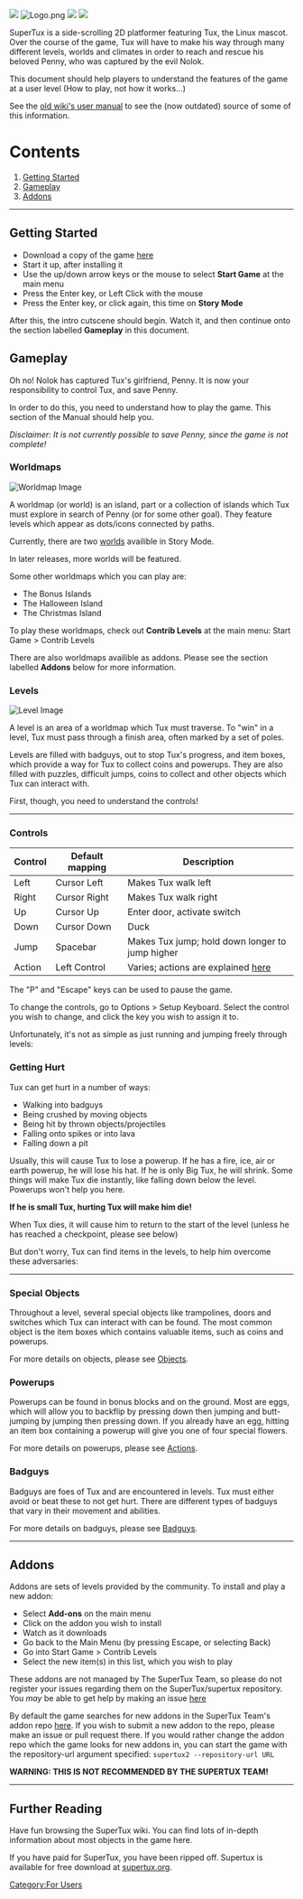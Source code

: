 ![](https://github.com/SuperTux/data/blob/master/images/creatures/tux/big/stand-0.png)
![](images/Logo.png "Logo.png")
![](https://github.com/SuperTux/data/blob/master/images/creatures/nolok/walk-0.png)
![](https://github.com/SuperTux/data/blob/master/images/creatures/penny/penny.png) 

SuperTux is a side-scrolling 2D platformer featuring Tux, the Linux mascot. Over the course of the game,
Tux will have to make his way through many different levels, worlds and climates in order to reach and
rescue his beloved Penny, who was captured by the evil Nolok.

This document should help players to understand the features of the game at a user level
(How to play, not how it works...)

See the [old wiki's user manual](http://supertux.lethargik.org/wiki/User_Manual) to see the (now outdated)
source of some of this information.

# Contents
  1. [Getting Started](https://github.com/SuperTux/supertux/wiki/User-Manual#Getting-Started)
  2. [Gameplay](https://github.com/SuperTux/supertux/wiki/User-Manual#Gameplay)
  3. [Addons](https://github.com/SuperTux/supertux/wiki/User-Manual#Addons)

---

## Getting Started

 - Download a copy of the game [here](https://supertux.org/download.html)
 - Start it up, after installing it
 - Use the up/down arrow keys or the mouse to select **Start Game** at the main menu
 - Press the Enter key, or Left Click with the mouse
 - Press the Enter key, or click again, this time on **Story Mode**
 
After this, the intro cutscene should begin. Watch it, and then continue onto the section labelled
**Gameplay** in this document.

## Gameplay

Oh no! Nolok has captured Tux's girlfriend, Penny. It is now your responsibility to control Tux, and save Penny.

In order to do this, you need to understand how to play the game. This section of the Manual should help you.

*Disclaimer: It is not currently possible to save Penny, since the game is not complete!*

### Worldmaps

![Worldmap Image](images/icy_island_0_6_2.png)

A worldmap (or world) is an island, part or a collection of islands which Tux must explore in search of Penny
(or for some other goal). They feature levels which appear as dots/icons connected by paths.

Currently, there are two [worlds](https://github.com/SuperTux/supertux/wiki/Worlds) availible in Story Mode.

In later releases, more worlds will be featured.

Some other worldmaps which you can play are:

 - The Bonus Islands
 - The Halloween Island
 - The Christmas Island 

To play these worldmaps, check out **Contrib Levels** at the main menu:
Start Game > Contrib Levels

There are also worldmaps availible as addons. Please see the section labelled **Addons** below for more information.

### Levels

![Level Image](images/Screenshot_Via-Nostalgica.png)

A level is an area of a worldmap which Tux must traverse.
To "win" in a level, Tux must pass through a finish area, often marked by a set of poles.

Levels are filled with badguys, out to stop Tux's progress, and item boxes, which provide a way for Tux to collect coins
and powerups. They are also filled with puzzles, difficult jumps, coins to collect and other objects which Tux can interact
with.

First, though, you need to understand the controls!

---

### Controls

Control |	Default mapping |	Description
--------|-----------------|--------------------
Left    |	Cursor Left     |	Makes Tux walk left
Right 	 | Cursor Right    | Makes Tux walk right
Up 	    | Cursor Up       |	Enter door, activate switch
Down    |	Cursor Down     |	Duck
Jump    | Spacebar        |	Makes Tux jump; hold down longer to jump higher
Action  |	Left Control    |	Varies; actions are explained [here](https://github.com/SuperTux/supertux/wiki/Actions)

The "P" and "Escape" keys can be used to pause the game.

To change the controls, go to Options > Setup Keyboard.
Select the control you wish to change, and click the key you wish to assign it to.

Unfortunately, it's not as simple as just running and jumping freely through levels:

### Getting Hurt

Tux can get hurt in a number of ways:

 - Walking into badguys
 - Being crushed by moving objects
 - Being hit by thrown objects/projectiles
 - Falling onto spikes or into lava
 - Falling down a pit
 
Usually, this will cause Tux to lose a powerup. If he has a fire, ice, air or earth powerup, he will lose his hat. If he is
only Big Tux, he will shrink. Some things will make Tux die instantly, like falling down below the level. Powerups won't
help you here.

**If he is small Tux, hurting Tux will make him die!**
 
When Tux dies, it will cause him to return to the start of the level (unless he has reached a checkpoint, please see below)

But don't worry, Tux can find items in the levels, to help him overcome these adversaries:

---

### Special Objects

Throughout a level, several special objects like trampolines, doors and switches which Tux can interact with can be found.
The most common object is the item boxes which contains valuable items, such as coins and powerups.

For more details on objects, please see [Objects](https://github.com/SuperTux/supertux/wiki/Objects).

### Powerups

Powerups can be found in bonus blocks and on the ground. Most are eggs, which will allow you to backflip by pressing down then
jumping and butt-jumping by jumping then pressing down. If you already have an egg, hitting an item box containing a powerup
will give you one of four special flowers.

For more details on powerups, please see [Actions](https://github.com/SuperTux/supertux/wiki/Actions#Power-Ups-1).

### Badguys

Badguys are foes of Tux and are encountered in levels. Tux must either avoid or beat these to not get hurt. There are different
types of badguys that vary in their movement and abilities.

For more details on badguys, please see [Badguys](https://github.com/SuperTux/supertux/wiki/Badguys).

---

## Addons

Addons are sets of levels provided by the community. To install and play a new addon: 

 - Select **Add-ons** on the main menu
 - Click on the addon you wish to install
 - Watch as it downloads
 - Go back to the Main Menu (by pressing Escape, or selecting Back)
 - Go into Start Game > Contrib Levels
 - Select the new item(s) in this list, which you wish to play

These addons are not managed by The SuperTux Team, so please do not register your issues regarding them on the SuperTux/supertux repository.
You *may* be able to get help by making an issue [here](https://github.com/SuperTux/addons/issues)

By default the game searches for new addons in the SuperTux Team's addon repo [here](https://github.com/SuperTux/addons).
If you wish to submit a new addon to the repo, please make an issue or pull request there.
If you would rather change the addon repo which the game looks for new addons in, you can start the game with the repository-url argument specified:
```supertux2 --repository-url URL```

**WARNING: THIS IS NOT RECOMMENDED BY THE SUPERTUX TEAM!**

---

Further Reading
---------------

Have fun browsing the SuperTux wiki. You can find lots of in-depth
information about most objects in the game here.

If you have paid for SuperTux, you have been ripped off. Supertux is
available for free download at [supertux.org](https://www.supertux.org/download.html).

[Category:For Users](Category:For_Users "wikilink")

